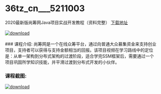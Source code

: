 # 36tz_cn___5211003
2020最新版尚筹网Java项目实战开发教程（资料完整）
[下载地址](http://www.36tz.cn/article/5211003 "下载地址")
<br/></br>[![download](http://36tz.cn/muke_img/2020_03_1-1.png "下载地址")](http://www.36tz.cn/article/5211003 "下载地址")
<br/></br>### 课程介绍:
尚筹网是一个在线众筹平台，通过向普通大众募集资金来支持创业项目，支持者可以获得与支持金额相当的回报。该项目视频在学习路线中的定位是：从单一架构到分布式架构的过渡阶段，适合学完SSM框架后，需要通过一个项目巩固所学知识技能，并平滑过渡到分布式开发的小伙伴。

### 课程截图:
[![download](http://36tz.cn/muke_img/2020_03_2-45.png "下载地址")](http://www.36tz.cn/article/5211003 "下载地址")
